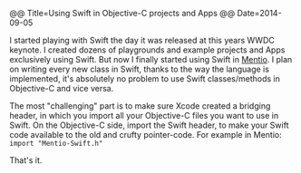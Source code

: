 @@ Title=Using Swift in Objective-C projects and Apps
@@ Date=2014-09-05

I started playing with Swift the day it was released at this years WWDC keynote. I created dozens of playgrounds and example projects and Apps exclusively using Swift. But now I finally started using Swift in [Mentio](http://mentioapp.com). I plan on writing every new class in Swift, thanks to the way the language is implemented, it's absolutely no problem to use Swift classes/methods in Objective-C and vice versa.

The most "challenging" part is to make sure Xcode created a bridging header, in which you import all your Objective-C files you want to use in Swift.
On the Objective-C side, import the Swift header, to make your Swift code available to the old and crufty pointer-code.
For example in Mentio:
```import "Mentio-Swift.h"```

That's it.